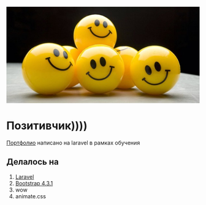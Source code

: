 ![Альтернативный текст](https://raw.githubusercontent.com/morepozitiva/mpozitivs/master/pozitivchiksr.jpg)

# Позитивчик))))
[Портфолио](https://mpozitivs.herokuapp.com) написано на laravel в рамках обучения

## Делалось на 
1. [Laravel](https://laravel.ru)
2. [Bootstrap 4.3.1](https://getbootstrap.com)
3. wow
4. animate.css
